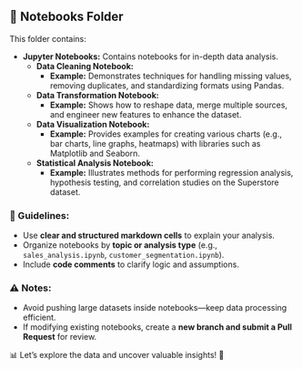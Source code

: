 ## **📁 Notebooks Folder**  

This folder contains:
- **Jupyter Notebooks:** Contains notebooks for in-depth data analysis.
  - **Data Cleaning Notebook:**
    - **Example:** Demonstrates techniques for handling missing values, removing duplicates, and standardizing formats using Pandas.
  - **Data Transformation Notebook:**
    - **Example:** Shows how to reshape data, merge multiple sources, and engineer new features to enhance the dataset.
  - **Data Visualization Notebook:**
    - **Example:** Provides examples for creating various charts (e.g., bar charts, line graphs, heatmaps) with libraries such as Matplotlib and Seaborn.
  - **Statistical Analysis Notebook:**
    - **Example:** Illustrates methods for performing regression analysis, hypothesis testing, and correlation studies on the Superstore dataset.


### **📌 Guidelines:**  
- Use **clear and structured markdown cells** to explain your analysis.  
- Organize notebooks by **topic or analysis type** (e.g., `sales_analysis.ipynb`, `customer_segmentation.ipynb`).  
- Include **code comments** to clarify logic and assumptions.  

### **⚠️ Notes:**  
- Avoid pushing large datasets inside notebooks—keep data processing efficient.  
- If modifying existing notebooks, create a **new branch and submit a Pull Request** for review.  

📊 Let’s explore the data and uncover valuable insights! 🚀

